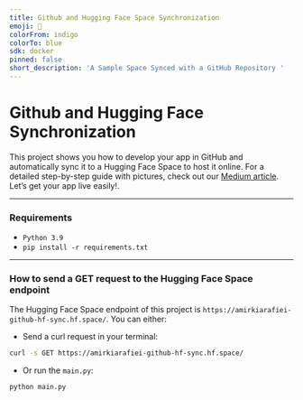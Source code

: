 ```yaml
---
title: Github and Hugging Face Space Synchronization
emoji: 🤝
colorFrom: indigo
colorTo: blue
sdk: docker
pinned: false
short_description: 'A Sample Space Synced with a GitHub Repository '
---
```


# Github and Hugging Face Synchronization
This project shows you how to develop your app in GitHub and automatically sync it to a Hugging Face Space to host it online. For a detailed step-by-step guide with pictures, check out our [Medium article](something). Let’s get your app live easily!. 

---

### Requirements

- `Python 3.9`
- `pip install -r requirements.txt`

---

### How to send a GET request to the Hugging Face Space endpoint

The Hugging Face Space endpoint of this project is `https://amirkiarafiei-github-hf-sync.hf.space/`.
You can either:
- Send a curl request in your terminal:

```bash
curl -s GET https://amirkiarafiei-github-hf-sync.hf.space/
```

- Or run the `main.py`:

```bash
python main.py
```
